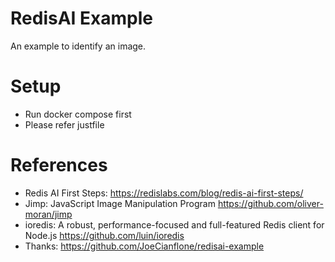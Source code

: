 RedisAI Example
===============
An example to identify an image.

# Setup

* Run docker compose first
* Please refer justfile

# References

* Redis AI First Steps: https://redislabs.com/blog/redis-ai-first-steps/
* Jimp: JavaScript Image Manipulation Program https://github.com/oliver-moran/jimp
* ioredis: A robust, performance-focused and full-featured Redis client for Node.js https://github.com/luin/ioredis
* Thanks: https://github.com/JoeCianflone/redisai-example
